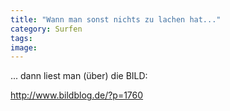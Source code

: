 ```yaml
---
title: "Wann man sonst nichts zu lachen hat..."
category: Surfen
tags: 
image: 
---
```


... dann liest man (über) die BILD:  

  

<http://www.bildblog.de/?p=1760>